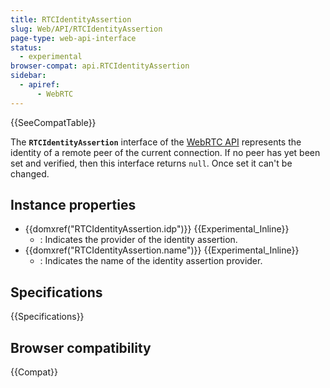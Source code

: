 ```yaml
---
title: RTCIdentityAssertion
slug: Web/API/RTCIdentityAssertion
page-type: web-api-interface
status:
  - experimental
browser-compat: api.RTCIdentityAssertion
sidebar:
  - apiref:
      - WebRTC
---
```


{{SeeCompatTable}}

The **`RTCIdentityAssertion`** interface of the [WebRTC API](/en-US/docs/Web/API/WebRTC_API) represents the identity of a remote peer of the current connection. If no peer has yet been set and verified, then this interface returns `null`. Once set it can't be changed.

## Instance properties

- {{domxref("RTCIdentityAssertion.idp")}} {{Experimental_Inline}}
  - : Indicates the provider of the identity assertion.
- {{domxref("RTCIdentityAssertion.name")}} {{Experimental_Inline}}
  - : Indicates the name of the identity assertion provider.

## Specifications

{{Specifications}}

## Browser compatibility

{{Compat}}
